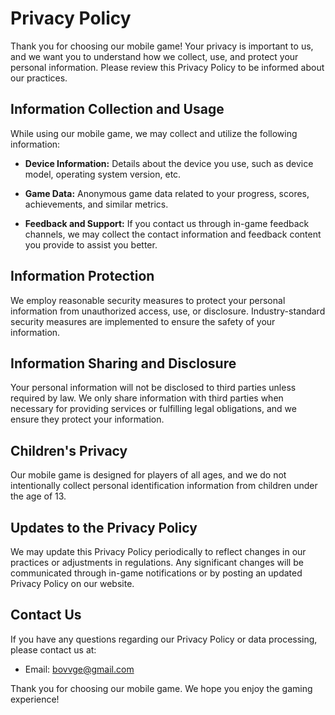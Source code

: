 
# Privacy Policy

Thank you for choosing our mobile game! Your privacy is important to us, and we want you to understand how we collect, use, and protect your personal information. Please review this Privacy Policy to be informed about our practices.

## Information Collection and Usage

While using our mobile game, we may collect and utilize the following information:

- **Device Information:** Details about the device you use, such as device model, operating system version, etc.

- **Game Data:** Anonymous game data related to your progress, scores, achievements, and similar metrics.

- **Feedback and Support:** If you contact us through in-game feedback channels, we may collect the contact information and feedback content you provide to assist you better.

## Information Protection

We employ reasonable security measures to protect your personal information from unauthorized access, use, or disclosure. Industry-standard security measures are implemented to ensure the safety of your information.

## Information Sharing and Disclosure

Your personal information will not be disclosed to third parties unless required by law. We only share information with third parties when necessary for providing services or fulfilling legal obligations, and we ensure they protect your information.

## Children's Privacy

Our mobile game is designed for players of all ages, and we do not intentionally collect personal identification information from children under the age of 13.

## Updates to the Privacy Policy

We may update this Privacy Policy periodically to reflect changes in our practices or adjustments in regulations. Any significant changes will be communicated through in-game notifications or by posting an updated Privacy Policy on our website.

## Contact Us

If you have any questions regarding our Privacy Policy or data processing, please contact us at:

- Email: bovvge@gmail.com

Thank you for choosing our mobile game. We hope you enjoy the gaming experience!
